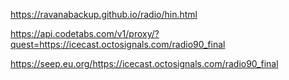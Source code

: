 https://ravanabackup.github.io/radio/hin.html


https://api.codetabs.com/v1/proxy/?quest=https://icecast.octosignals.com/radio90_final

https://seep.eu.org/https://icecast.octosignals.com/radio90_final
